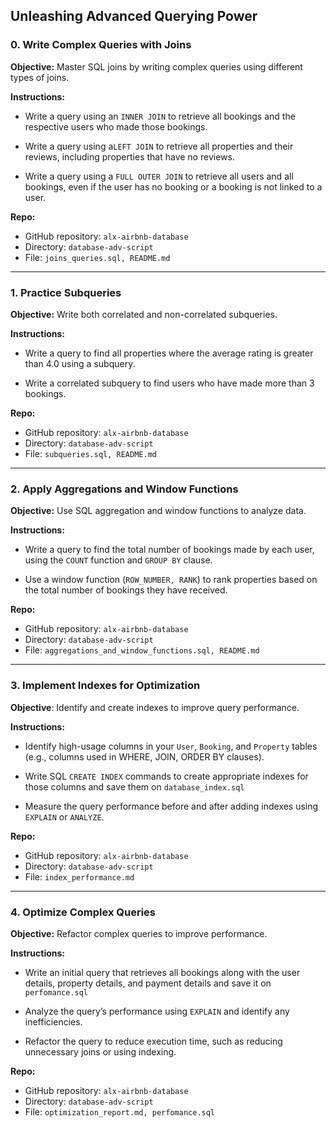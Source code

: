 ## Unleashing Advanced Querying Power

### 0\. Write Complex Queries with Joins


**Objective:** Master SQL joins by writing complex queries using different types of joins.

**Instructions:**

- Write a query using an `INNER JOIN` to retrieve all bookings and the respective users who made those bookings.
    
- Write a query using a`LEFT JOIN` to retrieve all properties and their reviews, including properties that have no reviews.
    
- Write a query using a `FULL OUTER JOIN` to retrieve all users and all bookings, even if the user has no booking or a booking is not linked to a user.
    

**Repo:**

- GitHub repository: `alx-airbnb-database`
- Directory: `database-adv-script`
- File: `joins_queries.sql, README.md`

---

### 1\. Practice Subqueries


**Objective:** Write both correlated and non-correlated subqueries.

**Instructions:**

- Write a query to find all properties where the average rating is greater than 4.0 using a subquery.
    
- Write a correlated subquery to find users who have made more than 3 bookings.
    

**Repo:**

- GitHub repository: `alx-airbnb-database`
- Directory: `database-adv-script`
- File: `subqueries.sql, README.md`

---
### 2\. Apply Aggregations and Window Functions

**Objective:** Use SQL aggregation and window functions to analyze data.

**Instructions:**

- Write a query to find the total number of bookings made by each user, using the `COUNT` function and `GROUP BY` clause.
    
- Use a window function (`ROW_NUMBER, RANK`) to rank properties based on the total number of bookings they have received.
    

**Repo:**

- GitHub repository: `alx-airbnb-database`
- Directory: `database-adv-script`
- File: `aggregations_and_window_functions.sql, README.md`

---
### 3\. Implement Indexes for Optimization


**Objective**: Identify and create indexes to improve query performance.

**Instructions:**

- Identify high-usage columns in your `User`, `Booking`, and `Property` tables (e.g., columns used in WHERE, JOIN, ORDER BY clauses).
    
- Write SQL `CREATE INDEX` commands to create appropriate indexes for those columns and save them on `database_index.sql`
    
- Measure the query performance before and after adding indexes using `EXPLAIN` or `ANALYZE`.
    

**Repo:**

- GitHub repository: `alx-airbnb-database`
- Directory: `database-adv-script`
- File: `index_performance.md`

---
### 4\. Optimize Complex Queries


**Objective:** Refactor complex queries to improve performance.

**Instructions:**

- Write an initial query that retrieves all bookings along with the user details, property details, and payment details and save it on `perfomance.sql`
    
- Analyze the query’s performance using `EXPLAIN` and identify any inefficiencies.
    
- Refactor the query to reduce execution time, such as reducing unnecessary joins or using indexing.
    

**Repo:**

- GitHub repository: `alx-airbnb-database`
- Directory: `database-adv-script`
- File: `optimization_report.md, perfomance.sql`
